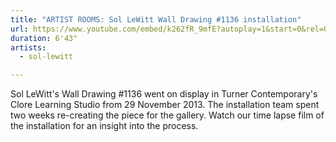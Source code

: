 ```yaml
---
title: "ARTIST ROOMS: Sol LeWitt Wall Drawing #1136 installation"
url: https://www.youtube.com/embed/k262fR_9mfE?autoplay=1&start=0&rel=0
duration: 6'43"
artists:
  - sol-lewitt

---
```


Sol LeWitt's Wall Drawing #1136 went on display in Turner Contemporary's Clore Learning Studio from 29 November 2013. The installation team spent two weeks re-creating the piece for the gallery. Watch our time lapse film of the installation for an insight into the process.